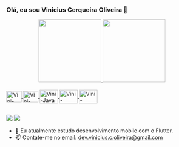 ### Olá, eu sou Vinicius Cerqueira Oliveira 👋

<div align="center">
  <a href="https://github.com/DEViniciusCequeiraOliveira">
  <img height="165px" src="https://github-readme-stats.vercel.app/api?username=DEViniciusCequeiraOliveira&show_icons=true&theme=dark&include_all_commits=true&count_private=true"/>
  <img height="165px" src="https://github-readme-stats.vercel.app/api/top-langs/?username=DEViniciusCequeiraOliveira&layout=compact&langs_count=7&theme=dark"/>
</div>

<div style="display: inline_block"><br>
  <img align="center" alt="Vini-Android" height="30" width="40" src="https://cdn.jsdelivr.net/gh/devicons/devicon/icons/android/android-original.svg">
  <img align="center" alt="Vini-Kotlin" height="30" width="40" src="https://cdn.jsdelivr.net/gh/devicons/devicon/icons/kotlin/kotlin-original.svg">
  <img align="center" alt="Vini-Java" height="36" width="48" src="https://cdn.jsdelivr.net/gh/devicons/devicon/icons/java/java-original.svg">
  <img align="center" alt="Vini-Python" height="36" width="48" src="https://cdn.jsdelivr.net/gh/devicons/devicon/icons/python/python-original.svg">
  <img align="center" alt="Vini-Flutter" height="36" width="48" src="https://cdn.jsdelivr.net/gh/devicons/devicon/icons/flutter/flutter-original.svg">
</div>

 ##
  
 <div>
  
 <a href = "mailto:dev.vinicius.c.oliveira@gmail.com"><img src="https://img.shields.io/badge/-Gmail-%23333?style=for-the-badge&logo=gmail&logoColor=white" target="_blank"></a>
 <a href="https://www.linkedin.com/in/deviniciuscoliveira/" target="_blank"><img src="https://img.shields.io/badge/-LinkedIn-%230077B5?style=for-the-badge&logo=linkedin&logoColor=white" target="_blank"></a> 
   
  </div>

- 🌱 Eu atualmente estudo desenvolvimento mobile com o Flutter.
- 📫 Contate-me no email: dev.vinicius.c.oliveira@gmail.com  

